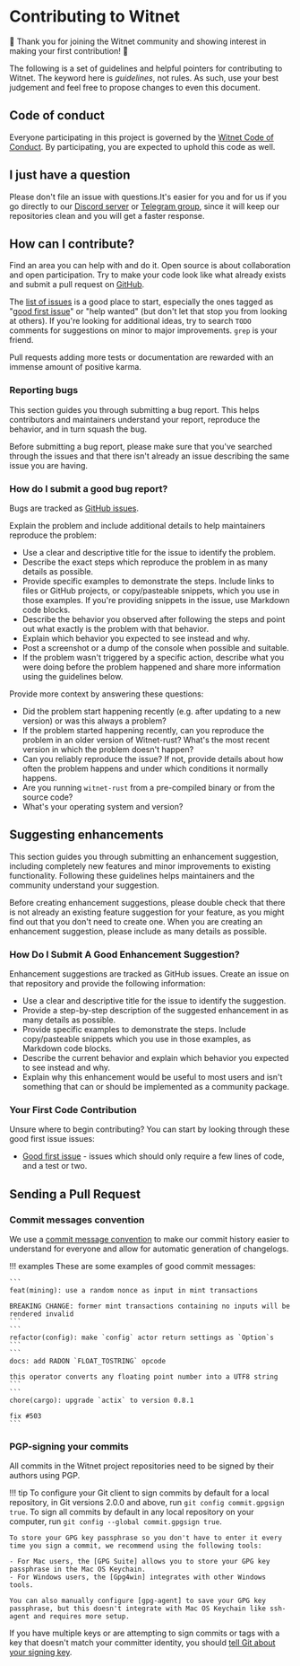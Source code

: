 # Contributing to Witnet

:tada: Thank you for joining the Witnet community and showing interest
in making your first contribution! :tada:

The following is a set of guidelines and helpful pointers for
contributing to Witnet. The keyword here is _guidelines_, not rules. As
such, use your best judgement and feel free to propose changes to even
this document.

## Code of conduct

Everyone participating in this project is governed by the
[Witnet Code of Conduct][code]. By participating, you are expected to
uphold this code as well.

## I just have a question

Please don't file an issue with questions.It's easier for you and for us
if you go directly to our [Discord server][discord] or
[Telegram group][telegram], since it will keep our repositories clean
and you will get a faster response.

## How can I contribute?

Find an area you can help with and do it. Open source is about
collaboration and open participation. Try to make your code look like
what already exists and submit a pull request on [GitHub].

The [list of issues][issues] is a good place to start, especially the
ones tagged as "[good first issue][first-issue]" or "help wanted" (but
don't let that stop you from looking at others). If you're looking for
additional ideas, try to search `TODO` comments for suggestions on minor
to major improvements. `grep` is your friend.

Pull requests adding more tests or documentation are rewarded with an immense amount of positive karma.

### Reporting bugs

This section guides you through submitting a bug report. This helps
contributors and maintainers understand your report, reproduce the
behavior, and in turn squash the bug.

Before submitting a bug report, please make sure that you've searched
through the issues and that there isn't already an issue describing the
same issue you are having.

### How do I submit a good bug report?

Bugs are tracked as [GitHub issues][issues].

Explain the problem and include additional details to help maintainers
reproduce the problem:

* Use a clear and descriptive title for the issue to identify the
  problem.
* Describe the exact steps which reproduce the problem in as many
  details as possible.
* Provide specific examples to demonstrate the steps. Include links to
  files or GitHub projects, or copy/pasteable snippets, which you use in
  those examples. If you're providing snippets in the issue, use
  Markdown code blocks.
* Describe the behavior you observed after following the steps and point
  out what exactly is the problem with that behavior.
* Explain which behavior you expected to see instead and why.
* Post a screenshot or a dump of the console when possible and suitable.
* If the problem wasn't triggered by a specific action, describe what
  you were doing before the problem happened and share more information
  using the guidelines below.

Provide more context by answering these questions:

* Did the problem start happening recently (e.g. after updating to a new
  version) or was this always a problem?
* If the problem started happening recently, can you reproduce the
  problem in an older version of Witnet-rust? What's the most recent
  version in which the problem doesn't happen?
* Can you reliably reproduce the issue? If not, provide details about
  how often the problem happens and under which conditions it normally
  happens.
* Are you running `witnet-rust` from a pre-compiled binary or from the
  source code?
* What's your operating system and version?

## Suggesting enhancements

This section guides you through submitting an enhancement suggestion,
including completely new features and minor improvements to existing
functionality. Following these guidelines helps maintainers and the
community understand your suggestion.

Before creating enhancement suggestions, please double check that there
is not already an existing feature suggestion for your feature, as you
might find out that you don't need to create one. When you are creating
an enhancement suggestion, please include as many details as possible.

### How Do I Submit A Good Enhancement Suggestion?

Enhancement suggestions are tracked as GitHub issues. Create an issue on
that repository and provide the following information:

* Use a clear and descriptive title for the issue to identify the
  suggestion.
* Provide a step-by-step description of the suggested enhancement in as
  many details as possible.
* Provide specific examples to demonstrate the steps. Include
  copy/pasteable snippets which you use in those examples, as Markdown
  code blocks.
* Describe the current behavior and explain which behavior you expected
  to see instead and why.
* Explain why this enhancement would be useful to most users and isn't
  something that can or should be implemented as a community package.

### Your First Code Contribution

Unsure where to begin contributing? You can start by looking through
these good first issue issues:

* [Good first issue][first-issue] - issues which should only require a
  few lines of code, and a test or two.

## Sending a Pull Request

### Commit messages convention

We use a [commit message convention][convention] to make our commit
history easier to understand for everyone and allow for automatic
generation of changelogs.

!!! examples
    These are some examples of good commit messages:
    
    ```
    feat(mining): use a random nonce as input in mint transactions
    
    BREAKING CHANGE: former mint transactions containing no inputs will be rendered invalid 
    ```
    ```
    refactor(config): make `config` actor return settings as `Option`s
    ```
    ```
    docs: add RADON `FLOAT_TOSTRING` opcode
    
    this operator converts any floating point number into a UTF8 string
    ```
    ```
    chore(cargo): upgrade `actix` to version 0.8.1
    
    fix #503
    ```

### PGP-signing your commits
 
All commits in the Witnet project repositories need to be signed by
their authors using PGP.

!!! tip
    To configure your Git client to sign commits by default for a local repository, in Git versions 2.0.0 and above, run `git config commit.gpgsign true`.
    To sign all commits by default in any local repository on your computer, run `git config --global commit.gpgsign true`.
    
    To store your GPG key passphrase so you don't have to enter it every time you sign a commit, we recommend using the following tools:
    
    - For Mac users, the [GPG Suite] allows you to store your GPG key passphrase in the Mac OS Keychain.
    - For Windows users, the [Gpg4win] integrates with other Windows tools.
    
    You can also manually configure [gpg-agent] to save your GPG key passphrase, but this doesn't integrate with Mac OS Keychain like ssh-agent and requires more setup.

If you have multiple keys or are attempting to sign commits or tags with
a key that doesn't match your committer identity, you should
[tell Git about your signing key][signing-key].


[code]: https://github.com/witnet/witnet-rust/blob/master/.github/CODE_OF_CONDUCT.md
[issues]: https://github.com/witnet/rust-witnet/issues
[discord]: https://discord.gg/FDPPv7H
[telegram]: https://t.me/witnetio
[GitHub]: https://github.com/witnet/witnet-rust
[first-issue]: https://github.com/witnet/witnet-rust/labels/good%20first%20issue%20%F0%9F%91%8B
[convention]: https://www.conventionalcommits.org/en/v1.0.0-beta.2/
[GPG Suite]: https://gpgtools.org/
[Gpg4win]: https://www.gpg4win.org/
[gpg-agent]: http://linux.die.net/man/1/gpg-agent
[signing-key]: https://help.github.com/en/articles/telling-git-about-your-signing-key
[grin]: https://github.com/mimblewimble/grin/blob/master/CONTRIBUTING.md
[aragonjs]: https://wiki.aragon.one/submodules/aragon.js/CONTRIBUTING/
[CC0]: https://github.com/aragon/aragon-wiki/blob/master/LICENSE
[apache]: https://github.com/mimblewimble/grin/blob/master/LICENSE